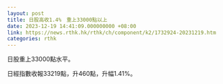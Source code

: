 ```yaml
---
layout: post
title: 日股高收1.4%　重上33000點以上
date: 2023-12-19 14:41:09.000000000 +08:00
link: https://news.rthk.hk/rthk/ch/component/k2/1732924-20231219.htm
categories: rthk
---
```


日股重上33000點水平。

日經指數收報33219點，升460點，升幅1.41%。
